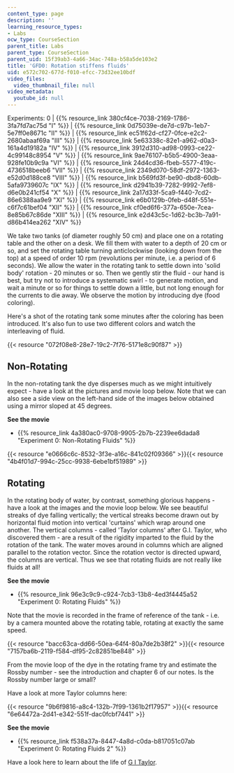 ```yaml
---
content_type: page
description: ''
learning_resource_types:
- Labs
ocw_type: CourseSection
parent_title: Labs
parent_type: CourseSection
parent_uid: 15f39ab3-4a66-34ac-748a-b58a5de103e2
title: 'GFD0: Rotation stiffens fluids'
uid: e572c702-677d-f010-efcc-73d32ee10bdf
video_files:
  video_thumbnail_file: null
video_metadata:
  youtube_id: null
---
```


Experiments: 0 | {{% resource_link 380cf4ce-7038-2169-1786-3fa7fd7ac75d "I" %}} | {{% resource_link 0d75039e-de7d-c97b-1eb7-5e7ff0e8671c "II" %}} | {{% resource_link ec51f62d-cf27-0fce-e2c2-2680abaaf69a "III" %}} | {{% resource_link 5e63338c-82e1-a962-d0a3-161a4d19182a "IV" %}} | {{% resource_link 3912d310-ad98-0993-ce22-4c99148c8954 "V" %}} | {{% resource_link 9ae76107-b5b5-4900-3eaa-928fe10b9c9a "VI" %}} | {{% resource_link 24d4cd36-fbeb-5577-419c-4736518beeb6 "VII" %}} | {{% resource_link 2349d070-58df-2972-1363-e52d0d188ce8 "VIII" %}} | {{% resource_link b569fd3f-be90-dbd8-60db-5afa9739607c "IX" %}} | {{% resource_link d2941b39-7282-9992-7ef8-d6e0b241cf54 "X" %}} | {{% resource_link 2a17d33f-5ca9-f440-7cd2-86e6388aa9e9 "XI" %}} | {{% resource_link e6b0129b-0feb-d48f-551e-c6f7c61bef04 "XII" %}} | {{% resource_link cf0ed6f6-377a-650e-7cea-8e85b67c86de "XIII" %}} | {{% resource_link e2d43c5c-1d62-bc3b-7a91-d86b414ea262 "XIV" %}}

We take two tanks (of diameter roughly 50 cm) and place one on a rotating table and the other on a desk. We fill them with water to a depth of 20 cm or so, and set the rotating table turning anticlockwise (looking down from the top) at a speed of order 10 rpm (revolutions per minute, i.e. a period of 6 seconds). We allow the water in the rotating tank to settle down into 'solid body' rotation - 20 minutes or so. Then we gently stir the fluid - our hand is best, but try not to introduce a systematic swirl - to generate motion, and wait a minute or so for things to settle down a little, but not long enough for the currents to die away. We observe the motion by introducing dye (food coloring).

Here's a shot of the rotating tank some minutes after the coloring has been introduced. It's also fun to use two different colors and watch the interleaving of fluid.

{{< resource "072f08e8-28e7-19c2-7f76-5171e8c90f87" >}}

Non-Rotating
------------

In the non-rotating tank the dye disperses much as we might intuitively expect - have a look at the pictures and movie loop below. Note that we can also see a side view on the left-hand side of the images below obtained using a mirror sloped at 45 degrees.

**See the movie**

*   {{% resource_link 4a380ac0-9708-9905-2b7b-2239ee6dada8 "Experiment 0: Non-Rotating Fluids" %}}

{{< resource "e0666c6c-8532-3f3e-a16c-841c02f09366" >}}{{< resource "4b4f01d7-994c-25cc-9938-6ebe1bf51989" >}}

Rotating
--------

In the rotating body of water, by contrast, something glorious happens - have a look at the images and the movie loop below. We see beautiful streaks of dye falling vertically; the vertical streaks become drawn out by horizontal fluid motion into vertical 'curtains' which wrap around one another. The vertical columns - called 'Taylor columns' after G.I. Taylor, who discovered them - are a result of the rigidity imparted to the fluid by the rotation of the tank. The water moves around in columns which are aligned parallel to the rotation vector. Since the rotation vector is directed upward, the columns are vertical. Thus we see that rotating fluids are not really like fluids at all!

**See the movie**

*   {{% resource_link 96e3c9c9-c924-7cb3-13b8-4ed3f4445a52 "Experiment 0: Rotating Fluids" %}}

Note that the movie is recorded in the frame of reference of the tank - i.e. by a camera mounted above the rotating table, rotating at exactly the same speed.

{{< resource "bacc63ca-dd66-50ea-64f4-80a7de2b38f2" >}}{{< resource "7157ba6b-2119-f584-df95-2c82851be848" >}}

From the movie loop of the dye in the rotating frame try and estimate the Rossby number - see the introduction and chapter 6 of our notes. Is the Rossby number large or small?

Have a look at more Taylor columns here:

{{< resource "9b6f9816-a8c4-132b-7f99-1361b2f17957" >}}{{< resource "6e64472a-2d41-e342-551f-dac0fcbf7441" >}}

**See the movie**

*   {{% resource_link f538a37a-8447-4a8d-c0da-b817051c07ab "Experiment 0: Rotating Fluids 2" %}}

Have a look here to learn about the life of [G I Taylor](http://www-groups.dcs.st-andrews.ac.uk/~history/Mathematicians/Taylor_Geoffrey.html).